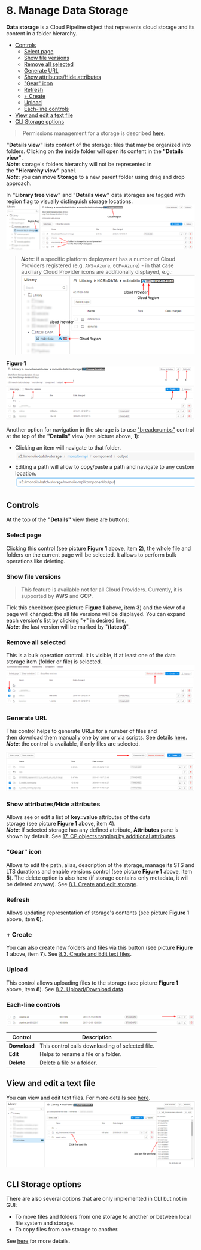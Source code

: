 # 8. Manage Data Storage

**Data storage** is a Cloud Pipeline object that represents cloud storage and its content in a folder hierarchy.

- [Controls](#controls)
    - [Select page](#select-page)
    - [Show file versions](#show-file-versions)
    - [Remove all selected](#remove-all-selected)
    - [Generate URL](#generate-url)
    - [Show attributes/Hide attributes](#show-attributeshide-attributes)
    - ["Gear" icon](#gear-icon)
    - [Refresh](#refresh)
    - [+ Create](#create)
    - [Upload](#upload)
    - [Each-line controls](#each-line-controls)
- [View and edit a text file](#view-and-edit-a-text-file)
- [CLI Storage options](#cli-storage-options)

> Permissions management for a storage is described [here](../13_Permissions/13._Permissions.md).

**"Details view"** lists content of the storage: files that may be organized into folders. Clicking on the inside folder will open its content in the **"Details view"**.  
**_Note_**: storage's folders hierarchy will not be represented in the **"Hierarchy view"** panel.  
**_Note_**: you can move **Storage** to a new parent folder using drag and drop approach.

In **"Library tree view"** and **"Details view"** data storages are tagged with region flag to visually distinguish storage locations.  
![CP_ManageDataStorage](attachments/ManageDataStorage_1.png)

> **_Note_**: if a specific platform deployment has a number of Cloud Providers registered (e.g. `AWS`+`Azure`, `GCP`+`Azure`) - in that case auxiliary Cloud Provider icons are additionally displayed, e.g.:  
> ![CP_ManageDataStorage](attachments/ManageDataStorage_9.png)

**Figure 1**  
![CP_ManageDataStorage](attachments/ManageDataStorage_2.png)

Another option for navigation in the storage is to use ["breadcrumbs"](https://en.wikipedia.org/wiki/Breadcrumb_(navigation)) control at the top of the **"Details"** view (see picture above, **1**):

- Clicking an item will navigate to that folder.  
    ![CP_ManageDataStorage](attachments/ManageDataStorage_3.png)
- Editing a path will allow to copy/paste a path and navigate to any custom location.  
    ![CP_ManageDataStorage](attachments/ManageDataStorage_4.png)

## Controls

At the top of the **"Details"** view there are buttons:

### Select page

Clicking this control (see picture **Figure 1** above, item **2**), the whole file and folders on the current page will be selected. It allows to perform bulk operations like deleting.

### Show file versions

> This feature is available not for all Cloud Providers. Currently, it is supported by **AWS** and **GCP**.

Tick this checkbox (see picture **Figure 1** above, item **3**) and the view of a page will changed: the all file versions will be displayed. You can expand each version's list by clicking "**+**" in desired line.  
**_Note_**: the last version will be marked by "**(latest)**".

### Remove all selected

This is a bulk operation control. It is visible, if at least one of the data storage item (folder or file) is selected.  
![CP_ManageDataStorage](attachments/ManageDataStorage_5.png)

### Generate URL

This control helps to generate URLs for a number of files and then download them manually one by one or via scripts. See details [here](8.2._Upload_Download_data.md).  
**_Note_**: the control is available, if only files are selected.

![CP_ManageDataStorage](attachments/ManageDataStorage_6.png)

### Show attributes/Hide attributes

Allows see or edit a list of **key=value** attributes of the data storage (see picture **Figure 1** above, item **4**).  
**_Note_**: If selected storage has any defined attribute, **Attributes** pane is shown by default. See [17. CP objects tagging by additional attributes](../17_Tagging_by_attributes/17._CP_objects_tagging_by_additional_attributes.md).

### "Gear" icon

Allows to edit the path, alias, description of the storage, manage its STS and LTS durations and enable versions control (see picture **Figure 1** above, item **5**). The delete option is also here (if storage contains only metadata, it will be deleted anyway). See [8.1. Create and edit storage](8.1._Create_and_edit_storage.md).

### Refresh

Allows updating representation of storage's contents (see picture **Figure 1** above, item **6**).

### + Create

You can also create new folders and files via this button (see picture **Figure 1** above, item **7**). See [8.3. Create and Edit text files](8.3._Create_and_Edit_text_files.md).

### Upload

This control allows uploading files to the storage (see picture **Figure 1** above, item **8**). See [8.2. Upload/Download data](8.2._Upload_Download_data.md).

### Each-line controls

![CP_ManageDataStorage](attachments/ManageDataStorage_7.png)

| Control  | Description |
|---|---|
| **Download** | This control calls downloading of selected file. |
| **Edit** | Helps to rename a file or a folder. |
| **Delete** | Delete a file or a folder. |

## View and edit a text file

You can view and edit text files. For more details see [here](8.3._Create_and_Edit_text_files.md).  
![CP_ManageDataStorage](attachments/ManageDataStorage_8.png)

## CLI Storage options

There are also several options that are only implemented in CLI but not in GUI:

- To move files and folders from one storage to another or between local file system and storage.
- To copy files from one storage to another.

See [here](../14_CLI/14.3._Manage_Storage_via_CLI.md) for more details.